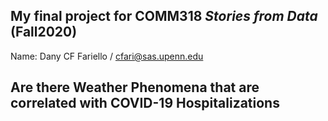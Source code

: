 ## My final project for COMM318 _Stories from Data_ (Fall2020)

Name: Dany CF Fariello / cfari@sas.upenn.edu

## Are there Weather Phenomena that are correlated with COVID-19 Hospitalizations

